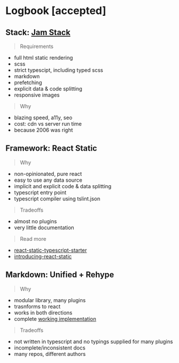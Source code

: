 # Logbook [accepted]

## Stack: [Jam Stack](https://jamstack.org/)

> Requirements

- full html static rendering
- scss
- strict typescipt, including typed scss
- markdown
- prefetching
- explicit data & code splitting
- responsive images

> Why

- blazing speed, a11y, seo
- cost: cdn vs server run time
- because 2006 was right

## Framework: React Static

> Why

- non-opinionated, pure react
- easy to use any data source
- implicit and explicit code & data splitting
- typescript entry point
- typescript compiler using tslint.json

> Tradeoffs

- almost no plugins
- very little documentation

> Read more

- [react-static-typescript-starter](https://github.com/sw-yx/react-static-typescript-starter)
- [introducing-react-static](https://medium.com/@tannerlinsley/%EF%B8%8F-introducing-react-static-a-progressive-static-site-framework-for-react-3470d2a51ebc)

## Markdown: Unified + Rehype

> Why

- modular library, many plugins
- trasnforms to react
- works in both directions
- complete [working implementation](https://github.com/s-thom/website/blob/develop/src/components/MdRenderer/index.tsx)

> Tradeoffs

- not written in typescript and no typings supplied for many plugins
- incomplete/inconsistent docs
- many repos, different authors
